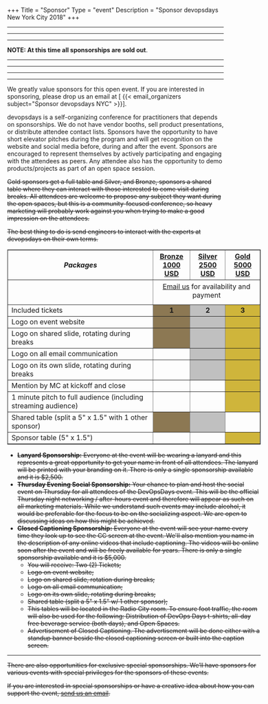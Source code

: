 +++
Title = "Sponsor"
Type = "event"
Description = "Sponsor devopsdays New York City 2018"
+++

<hr>
<hr>
<hr>

<b>NOTE: At this time all sponsorships are sold out</b>.

<hr>
<hr>
<hr>

<hr>
<p>
We greatly value sponsors for this open event.  If you are interested in sponsoring, please drop us an email at [ {{< email_organizers subject="Sponsor devopsdays NYC" >}}].
</p>


devopsdays is a self-organizing conference for practitioners that depends on sponsorships. We do not have vendor booths, sell product presentations, or distribute attendee contact lists. Sponsors have the opportunity to have short elevator pitches during the program and will get recognition on the website and social media before, during and after the event. Sponsors are encouraged to represent themselves by actively participating and engaging with the attendees as peers. Any attendee also has the opportunity to demo products/projects as part of an open space session.

<p>
<strike>Gold sponsors get a full table and Silver, and Bronze, sponsors a shared table where they can interact with those interested to come visit during breaks. All attendees are welcome to propose any subject they want during the open spaces, but this is a community-focused conference, so heavy marketing will probably work against you when trying to make a good impression on the attendees.</strike>
<p>
<strike>The best thing to do is send engineers to interact with the experts at devopsdays on their own terms.</strike>
<p>


<div style="width:590px">
    <table border="1" cellspacing="1">
        <tbody>
        <tr>
            <th><i>Packages</i></th>
            <th><center><b><u>Bronze<br>1000 USD</u></b></center></th>
            <th><center><b><u>Silver<br>2500 USD</u></b></center></th>
            <th><center><b><u>Gold<br>5000 USD</u></b></center></th>
        </tr>
        <tr>
            <td></td>
            <td colspan="3" style="padding: 5px 0 12px 0;text-align: center"><a href="mailto:organizers-new-york-city-2018@devopsdays.org?subject=DevOpsDays New York 2018 Sponsorship">Email us</a> for availability and payment</td>
        </tr>
        <tr>
            <td>Included tickets</td>
            <td bgcolor=#8C7853><center><strong>1</strong></center></td>
            <td bgcolor=#C0C0C0><center><strong>2</strong></center></td>
            <td bgcolor=#CFB53B><center><strong>3</strong></center></td>
        </tr>
        <tr>
            <td>Logo on event website</td>
            <td bgcolor=#8C7853>&nbsp;</td>
            <td bgcolor=#C0C0C0>&nbsp;</td>
            <td bgcolor=#CFB53B>&nbsp;</td>
        </tr>
        <tr>
            <td>Logo on shared slide, rotating during breaks</td>
            <td bgcolor=#8C7853>&nbsp;</td>
            <td bgcolor=#C0C0C0>&nbsp;</td>
            <td bgcolor=#CFB53B>&nbsp;</td>
        </tr>
        <tr>
            <td>Logo on all email communication</td>
            <td>&nbsp;</td>
            <td bgcolor=#C0C0C0>&nbsp;</td>
            <td bgcolor=#CFB53B>&nbsp;</td>
        </tr>
        <tr>
            <td>Logo on its own slide, rotating during breaks</td>
            <td>&nbsp;</td>
            <td bgcolor=#C0C0C0>&nbsp;</td>
            <td bgcolor=#CFB53B>&nbsp;</td>
        </tr>
        <tr>
            <td>Mention by MC at kickoff and close</td><td>&nbsp;</td>
            <td>&nbsp;</td>
            <td bgcolor=#CFB53B>&nbsp;</td>
        </tr>
        <tr>
            <td>1 minute pitch to full audience (including streaming audience)</td>
            <td>&nbsp;</td><td>&nbsp;</td>
            <td bgcolor=#CFB53B>&nbsp;</td>
        </tr>
        <tr>
            <td>Shared table (split a 5" x 1.5" with 1 other sponsor)</td>
            <td bgcolor=#8C7853>&nbsp;</td>
            <td bgcolor=#C0C0C0>&nbsp;</td>
            <td>&nbsp;</td>
        </tr>
        <tr>
            <td>Sponsor table (5" x 1.5")</td>
            <td>&nbsp;</td>
            <td>&nbsp;</td>
            <td bgcolor=#CFB53B>&nbsp;</td>
        </tr>
        </tbody>
    </table>

<ul>

<li><strike><b>Lanyard Sponsorship:</b>  Everyone at the event will be wearing a lanyard and this represents a great opportunity to get your name in front of all attendees.  The lanyard will be printed with your branding on it.  There is only a single sponsorship available and it is $2,500.</strike>  </li>
<li><strike><b>Thursday Evening Social Sponsorship:</b>  Your chance to plan and host the social event on Thursday for all attendees of the DevOpsDays event.  This will be the official Thursday night networking / after-hours event and therefore will appear as such on all marketing materials.  While we understand such events may include alcohol, it would be preferable for the focus to be on the socializing aspect.  We are open to discussing ideas on how this might be achieved.</strike> </li>

<li><strike><b>Closed Captioning Sponsorship:</b>  Everyone at the event will see  your name every
time they look up to see the CC screen at the event.  We'll also mention you name
in the description of any online videos that include captioning. The videos will be online soon after the event and will be freely
available for years.  There is only a single sponsorship available and it is $5,000.</strike>

<ul>
<li><strike>You will receive: Two (2) Tickets;</strike></li>
<li><strike>Logo on event website;</strike></li>
<li><strike>Logo on shared slide, rotation during breaks;</strike></li>
<li><strike>Logo on all email communication;</strike></li>
<li><strike>Logo on its own slide, rotating during breaks;</strike></li>
<li><strike>Shared table (split a 5" x 1.5" w/ 1 other sponsor);</strike></li>
<li><strike>This tables will be located in the Radio City room.  To ensure foot traffic, the room will also be used for the following:  Distribution of DevOps Days t-shirts, all-day free beverage service (both days), and Open Spaces. </strike></li>
<li><strike>Advertisement of Closed Captioning.  The advertisement will be done either with a standup banner beside the closed captioning screen or built into the caption screen. </strike></li>
</ul>

  </li>
</ul>
    
<hr>
<strike>
There are also opportunities for exclusive special sponsorships. We’ll have sponsors for various events with special privileges for the sponsors of these events.</strike>
<p>
<strike>
If you are interested in special sponsorships or have a creative idea about how you can support the event, <a href="mailto:organizers-nyc-2016@devopsdays.org?subject=Sponsor%20devopsdays%20NYC">send us an email</a>.</p>
</strike></p>
<br><br></div>

